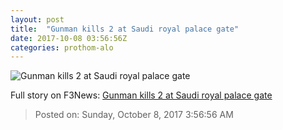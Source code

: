 ```yaml
---
layout: post
title:  "Gunman kills 2 at Saudi royal palace gate"
date: 2017-10-08 03:56:56Z
categories: prothom-alo
---
```


![Gunman kills 2 at Saudi royal palace gate](http://en.prothom-alo.com/contents/cache/images/1200x630x1/uploads/media/2016/03/20/e1eaed6cb869820e54a819009864cc44-Untitled-1.jpg?jadewits_media_id=90341)




Full story on F3News: [Gunman kills 2 at Saudi royal palace gate](http://www.f3nws.com/n/pjAnBF)

> Posted on: Sunday, October 8, 2017 3:56:56 AM
